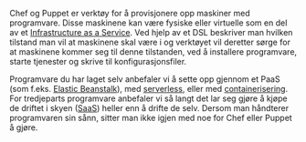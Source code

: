 Chef og Puppet er verktøy for å provisjonere opp maskiner med programvare. Disse maskinene kan være fysiske eller virtuelle som en del av et [Infrastructure as a Service](https://radar.bekk.no/tech2018/arkitektur-og-plattform/iaas). Ved hjelp av et DSL beskriver man hvilken tilstand man vil at maskinene skal være i og verktøyet vil deretter sørge for at maskinene kommer seg til denne tilstanden, ved å installere programvare, starte tjenester og skrive til konfigurasjonsfiler.

Programvare du har laget selv anbefaler vi å sette opp gjennom et PaaS (som f.eks. [Elastic Beanstalk](https://radar.bekk.no/tech2018/arkitektur-og-plattform/elastic-beanstalk)), med [serverless](https://radar.bekk.no/tech2018/arkitektur-og-plattform/serverless), eller med [containerisering](https://radar.bekk.no/tech2018/arkitektur-og-plattform/containerisering). For tredjeparts programvare anbefaler vi så langt det lar seg gjøre å kjøpe de driftet i skyen ([SaaS](https://radar.bekk.no/tech2018/arkitektur-og-plattform/saas-som-forstevalg)) heller enn å drifte de selv. Dersom man håndterer programvaren sin sånn, sitter man ikke igjen med noe for Chef eller Puppet å gjøre.